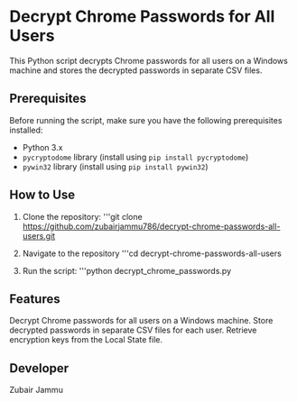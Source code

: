 # Decrypt Chrome Passwords for All Users

This Python script decrypts Chrome passwords for all users on a Windows machine and stores the decrypted passwords in separate CSV files.

## Prerequisites

Before running the script, make sure you have the following prerequisites installed:

- Python 3.x
- `pycryptodome` library (install using `pip install pycryptodome`)
- `pywin32` library (install using `pip install pywin32`)

## How to Use

1. Clone the repository:
    '''git clone https://github.com/zubairjammu786/decrypt-chrome-passwords-all-users.git
   
2. Navigate to the repository
    '''cd decrypt-chrome-passwords-all-users

3. Run the script:
    '''python decrypt_chrome_passwords.py

## Features

Decrypt Chrome passwords for all users on a Windows machine.
Store decrypted passwords in separate CSV files for each user.
Retrieve encryption keys from the Local State file.

## Developer
Zubair Jammu
